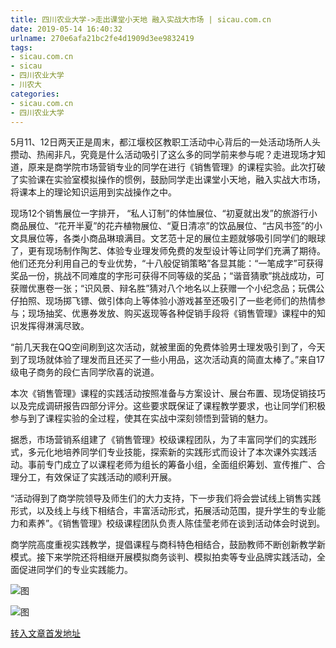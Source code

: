 ```yaml
---
title: 四川农业大学->走出课堂小天地 融入实战大市场 | sicau.com.cn
date: 2019-05-14 16:40:32
urlname: 270e6afa21bc2fe4d1909d3ee9832419
tags: 
- sicau.com.cn
- sicau
- 四川农业大学
- 川农大
categories:
- sicau.com.cn
- 四川农业大学
---
```



5月11、12日两天正是周末，都江堰校区教职工活动中心背后的一处活动场所人头攒动、热闹非凡，究竟是什么活动吸引了这么多的同学前来参与呢？走进现场才知道，原来是商学院市场营销专业的同学在进行《销售管理》的课程实验。此次打破了实验课在实验室模拟操作的惯例，鼓励同学走出课堂小天地，融入实战大市场，将课本上的理论知识运用到实战操作之中。

现场12个销售展位一字排开， “私人订制”的体恤展位、“初夏就出发”的旅游行小商品展位、“花开半夏”的花卉植物展位、“夏日清凉”的饮品展位、“古风书签”的小文具展位等，各类小商品琳琅满目。文艺范十足的展位主题就够吸引同学们的眼球了，更有现场制作陶艺、体验专业理发师免费的发型设计等让同学们充满了期待。他们还充分利用自己的专业优势，“十八般促销策略”各显其能：“一笔成字”可获得奖品一份，挑战不同难度的字形可获得不同等级的奖品；“谐音猜歌”挑战成功，可获赠优惠卷一张；“识风景、辩名胜”猜对八个地名以上获赠一个小纪念品；玩偶公仔拍照、现场掷飞镖、做引体向上等体验小游戏甚至还吸引了一些老师们的热情参与；现场抽奖、优惠券发放、购买返现等各种促销手段将《销售管理》课程中的知识发挥得淋漓尽致。

“前几天我在QQ空间刷到这次活动，就被里面的免费体验男士理发吸引到了，今天到了现场就体验了理发而且还买了一些小用品，这次活动真的简直太棒了。”来自17级电子商务的段仁吉同学欣喜的说道。

本次《销售管理》课程的实践活动按照准备与方案设计、展台布置、现场促销技巧以及完成调研报告四部分评分。这些要求既保证了课程教学要求，也让同学们积极参与到了课程实验的全过程，使其在实战中深刻领悟到营销的魅力。

据悉，市场营销系组建了《销售管理》校级课程团队，为了丰富同学们的实践形式，多元化地培养同学们专业技能，探索新的实践形式而设计了本次课外实践活动。事前专门成立了以课程老师为组长的筹备小组，全面组织筹划、宣传推广、合理分工，有效保证了实践活动的顺利开展。

“活动得到了商学院领导及师生们的大力支持，下一步我们将会尝试线上销售实践形式，以及线上与线下相结合，丰富活动形式，拓展活动范围，提升学生的专业能力和素养”。《销售管理》校级课程团队负责人陈佳莹老师在谈到活动体会时说到。

商学院高度重视实践教学，提倡课程与商科特色相结合，鼓励教师不断创新教学新模式。接下来学院还将相继开展模拟商务谈判、模拟拍卖等专业品牌实践活动，全面促进同学们的专业实践能力。



![图](https://news.sicau.edu.cn/__local/A/6D/99/3490BE0CCDE11FF22851898CA6C_9D1335C7_6D38E.jpg)

![图](https://news.sicau.edu.cn/__local/1/F0/E9/0F5AFC0F4ED2C3C7B78943CA5F2_B9BA40C7_549AF.jpg)

[转入文章首发地址](https://news.sicau.edu.cn/info/1078/51187.htm)